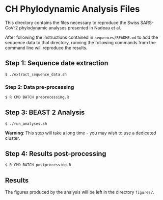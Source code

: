 # CH Phylodynamic Analysis Files

This directory contains the files necessary to reproduce the
Swiss SARS-CoV-2 phylodynamic analyses presented in Nadeau et al.

After following the instructions contained in `sequences/README.md`
to add the sequence data to that directory, running the following
commands from the command line will reproduce the results.

## Step 1: Sequence date extraction

```bash
$ ./extract_sequence_data.sh
```

### Step 2: Data pre-processing

```bash
$ R CMD BATCH preprocessing.R
```

## Step 3: BEAST 2 Analysis

```bash
$ ./run_analyses.sh
```

**Warning**: This step will take a long time - you may wish to use a
dedicated cluster.

## Step 4: Results post-processing

```bash
$ R CMD BATCH postprocessing.R
```

## Results

The figures produced by the analysis will be left in the directory
`figures/`.
